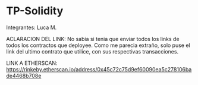 # TP-Solidity

Integrantes: Luca M.

ACLARACION DEL LINK: No sabia si tenia que enviar todos los links de todos los contractos que deployee. Como me parecia extraño, solo puse el link del ultimo contrato que utilice, con sus respectivas transacciones.

LINK A ETHERSCAN: https://rinkeby.etherscan.io/address/0x45c72c75d9ef60090ea5c278106bade4468b708e


